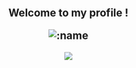 <h2 align="center">Welcome to my profile !

<p align="center">
  <img src="https://count.kjchmc.cn/get/@JustKanade?theme=gelbooru" alt=":name" />
</p>


<p align = "center">
  <img src = "https://github-readme-stats.vercel.app/api?username=JustKanade&show_icons=true&theme=tokyonight&line_height=27">

</p>
<!-- 
<h2 align="center">Reach me on <img src="https://media.giphy.com/media/mGcNjsfWAjY5AEZNw6/giphy.gif" width="50"></h2>
<p align="center">
    <a href="https://space.bilibili.com/472292672" target="_blank">
        <img src="https://img.shields.io/badge/bilibili-%E5%93%94%E5%93%A9%E5%93%94%E5%93%A9-ff69b4" alt="哔哩哔哩">
    </a>

<!-- <div align="center">
  <a href="https://discord.com/users/1001475041919258634">
    <img src="https://img.shields.io/badge/Discord-Add Friend-%235865F2?style=for-the-badge&logo=discord" alt="Discord">
  </a>
</div>


<p align = "center">
<img width="50%" src="https://github-readme-streak-stats.herokuapp.com/?user=JustKanade&show_icons=true&locale=en&layout=compact&theme=radical&line_height=0" />
</p>
